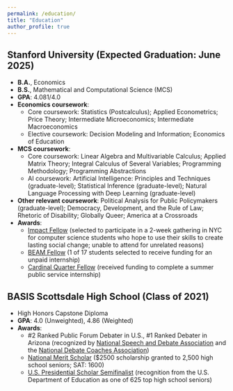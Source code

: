 ```yaml
---
permalink: /education/
title: "Education"
author_profile: true
---
```


## Stanford University (Expected Graduation: June 2025)
- **B.A.**, Economics
- **B.S.**, Mathematical and Computational Science (MCS)
- **GPA**: 4.081/4.0
- **Economics coursework**: 
  - Core coursework: Statistics (Postcalculus); Applied Econometrics; Price Theory; Intermediate Microeconomics; Intermediate Macroeconomics
  - Elective coursework: Decision Modeling and Information; Economics of Education
- **MCS coursework**: 
  - Core coursework: Linear Algebra and Multivariable Calculus; Applied Matrix Theory; Integral Calculus of Several Variables; Programming Methodology; Programming Abstractions
  - AI coursework: Artificial Intelligence: Principles and Techniques (graduate-level); Statistical Inference (graduate-level); Natural Language Processing with Deep Learning (graduate-level)
- **Other relevant coursework**:  Political Analysis for Public Policymakers (graduate-level); Democracy, Development, and the Rule of Law; Rhetoric of Disability; Globally Queer; America at a Crossroads
- **Awards**: 
  - [Impact Fellow](https://www.impactlabs.io/fellowship) (selected to participate in a 2-week gathering in NYC for computer science students who hope to use their skills to create lasting social change; unable to attend for unrelated reasons)
  - [BEAM Fellow](https://careered.stanford.edu/jobs-internships/get-funded-unpaid-internships) (1 of 17 students selected to receive funding for an unpaid internship)
  - [Cardinal Quarter Fellow](https://cardinalservice.stanford.edu/opportunities/haas-center-cardinal-quarter-fellowship-summer-2022) (received funding to complete a summer public service internship)

## BASIS Scottsdale High School (Class of 2021)
- High Honors Capstone Diploma
- **GPA**: 4.0 (Unweighted), 4.86 (Weighted)
- **Awards**:
  - #2 Ranked Public Forum Debater in U.S., #1 Ranked Debater in Arizona (recognized by [National Speech and Debate Association](https://www.speechanddebate.org/) and the [National Debate Coaches Association](http://www.debatecoaches.org/))
  - [National Merit Scholar](https://en.wikipedia.org/wiki/National_Merit_Scholarship_Program) ($2500 scholarship granted to 2,500 high school seniors; SAT: 1600)
  - [U.S. Presidential Scholar Semifinalist](https://en.wikipedia.org/wiki/Presidential_Scholars_Program) (recognition from the U.S. Department of Education as one of 625 top high school seniors)


